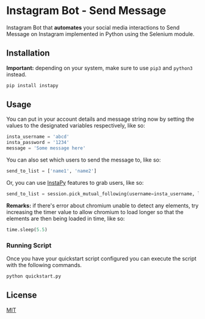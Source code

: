 # Instagram Bot - Send Message

Instagram Bot that **automates** your social media interactions to Send Message on Instagram implemented in Python using the Selenium module.

## Installation

**Important:** depending on your system, make sure to use `pip3` and `python3` instead.

```bash
pip install instapy
```

## Usage

You can put in your account details and message string now by setting the values to the designated variables respectively, like so:

```python
insta_username = 'abcd'
insta_password = '1234'
message = 'Some message here'
```

You can also set which users to send the message to, like so:

```python
send_to_list = ['name1', 'name2']
```

Or, you can use [InstaPy](https://pypi.org/project/instapy/0.1.0/#instapy-available-features) features to grab users, like so:

```python
send_to_list = session.pick_mutual_following(username=insta_username, live_match=False, store_locally=True)
```

**Remarks:** if there's error about chromium unable to detect any elements, try increasing the timer value to allow chromium to load longer so that the elements are then being loaded in time, like so:

```python
time.sleep(5.5)
```

### Running Script

Once you have your quickstart script configured you can execute the script with the following commands.

```bash
python quickstart.py
```

## License

[MIT](https://choosealicense.com/licenses/mit/)

